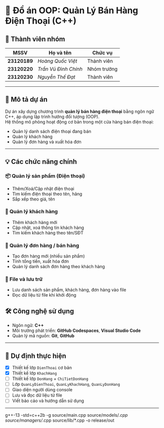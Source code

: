 # 📱 Đồ án OOP: Quản Lý Bán Hàng Điện Thoại (C++)

## 👥 Thành viên nhóm

| MSSV        | Họ và tên                 | Chức vụ
|-------------|---------------------------|-----------
| **23120189** | *Hoàng Quốc Việt*         |Thành viên
| **23120220** | *Trần Vũ Đình Chính*      |Nhóm trưởng
| **23120230** | *Nguyễn Thế Đạt*          |Thành viên

---

## 📝 Mô tả dự án

Dự án xây dựng chương trình **quản lý bán hàng điện thoại** bằng ngôn ngữ C++, áp dụng lập trình hướng đối tượng (OOP).  
Hệ thống mô phỏng hoạt động cơ bản trong một cửa hàng bán điện thoại:

- Quản lý danh sách điện thoại đang bán
- Quản lý khách hàng
- Quản lý đơn hàng và xuất hóa đơn

---

## 💡 Các chức năng chính

### 📦 Quản lý sản phẩm (Điện thoại)
- Thêm/Xoá/Cập nhật điện thoại
- Tìm kiếm điện thoại theo tên, hãng
- Sắp xếp theo giá, tên

### 👤 Quản lý khách hàng
- Thêm khách hàng mới
- Cập nhật, xoá thông tin khách hàng
- Tìm kiếm khách hàng theo tên/SĐT

### 🧾 Quản lý đơn hàng / bán hàng
- Tạo đơn hàng mới (nhiều sản phẩm)
- Tính tổng tiền, xuất hóa đơn
- Quản lý danh sách đơn hàng theo khách hàng

### 💾 File và lưu trữ
- Lưu danh sách sản phẩm, khách hàng, đơn hàng vào file
- Đọc dữ liệu từ file khi khởi động

## 🛠️ Công nghệ sử dụng
- Ngôn ngữ: **C++**
- Môi trường phát triển: **GitHub Codespaces**, **Visual Studio Code**
- Quản lý mã nguồn: **Git**, **GitHub**
---

## 🎯 Dự định thực hiện

- [x] Thiết kế lớp `DienThoai` cơ bản  
- [x] Thiết kế lớp `KhachHang`  
- [ ] Thiết kế lớp `DonHang` + `ChiTietDonHang`  
- [ ] Lớp `QuanLyDienThoai`, `QuanLyKhachHang`, `QuanLyDonHang`  
- [ ] Giao diện người dùng console  
- [ ] Lưu và đọc dữ liệu từ file  
- [ ] Viết báo cáo và hướng dẫn sử dụng  

---
g++-13 -std=c++2b -g source/main.cpp source/models/*.cpp source/managers/*.cpp source/lib/*.cpp -o release/out
